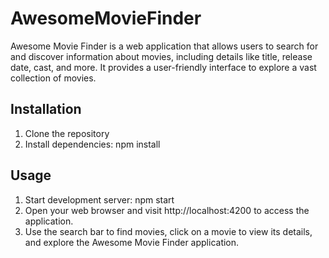 # AwesomeMovieFinder
Awesome Movie Finder is a web application that allows users to search for and discover information about movies, including details like title, release date, cast, and more. It provides a user-friendly interface to explore a vast collection of movies.

## Installation 
1. Clone the repository
2. Install dependencies: npm install

## Usage
1. Start development server: npm start
2. Open your web browser and visit http://localhost:4200 to access the application.
3. Use the search bar to find movies, click on a movie to view its details, and explore the Awesome Movie Finder application.
